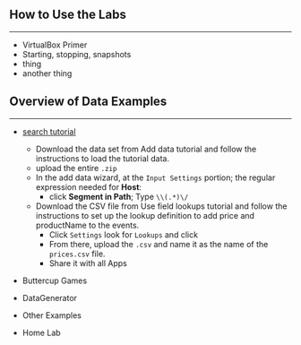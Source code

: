 ##       How to Use the Labs
  -----
  * VirtualBox Primer
  * Starting, stopping, snapshots
  * thing 
  * another thing
     
##        Overview of Data Examples
  -----
  * [search tutorial](https://docs.splunk.com/Documentation/Splunk/7.2.6/SearchTutorial/Systemrequirements#Download_the_tutorial_data_files)
    * Download the data set from Add data tutorial and follow the instructions to load the tutorial data.
    * upload the entire `.zip`
    * In the add data wizard, at the `Input Settings` portion; the regular expression needed for **Host**:
        * click **Segment in Path**; Type `\\(.*)\/`
    * Download the CSV file from Use field lookups tutorial and follow the instructions to set up the lookup definition to add price and productName to the events. 
        * Click `Settings` look for `Lookups` and click
        * From there, upload the `.csv` and name it as the name of the `prices.csv` file. 
        * Share it with all Apps

  * Buttercup Games
  * DataGenerator
  * Other Examples
  * Home Lab
  
